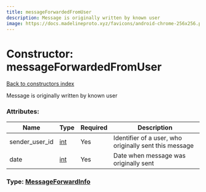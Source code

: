 ```yaml
---
title: messageForwardedFromUser
description: Message is originally written by known user
image: https://docs.madelineproto.xyz/favicons/android-chrome-256x256.png
---
```

# Constructor: messageForwardedFromUser  
[Back to constructors index](index.md)



Message is originally written by known user

### Attributes:

| Name     |    Type       | Required | Description |
|----------|---------------|----------|-------------|
|sender\_user\_id|[int](../types/int.md) | Yes|Identifier of a user, who originally sent this message|
|date|[int](../types/int.md) | Yes|Date when message was originally sent|



### Type: [MessageForwardInfo](../types/MessageForwardInfo.md)


